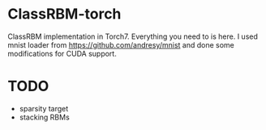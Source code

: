 # ClassRBM-torch
ClassRBM implementation in Torch7. Everything you need to is here. I used mnist 
loader from https://github.com/andresy/mnist and done some modifications for CUDA 
support.

# TODO
*  sparsity target
*  stacking RBMs
